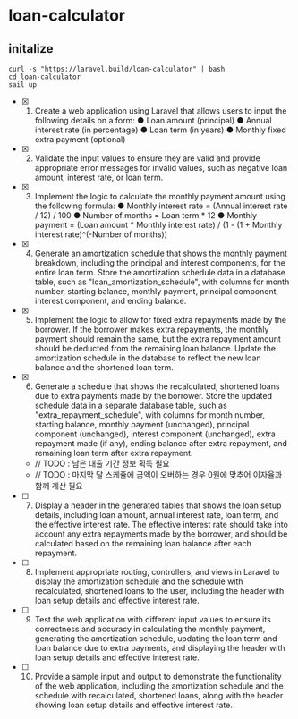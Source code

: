 # loan-calculator

## initalize
```shell
curl -s "https://laravel.build/loan-calculator" | bash
cd loan-calculator
sail up
```

- [x] 1. Create a web application using Laravel that allows users to input the following details on a form:
   ● Loan amount (principal)
   ● Annual interest rate (in percentage)
   ● Loan term (in years)
   ● Monthly fixed extra payment (optional)

- [x] 2. Validate the input values to ensure they are valid and provide appropriate error messages for invalid values, such as negative loan amount, interest rate, or loan term.
- [x] 3. Implement the logic to calculate the monthly payment amount using the following formula:
   ● Monthly interest rate = (Annual interest rate / 12) / 100
   ● Number of months = Loan term * 12
   ● Monthly payment = (Loan amount * Monthly interest rate) / (1 - (1 + Monthly
   interest rate)^(-Number of months))
- [x] 4. Generate an amortization schedule that shows the monthly payment breakdown, including the principal and interest components, for the entire loan term. Store the amortization schedule data in a database table, such as "loan_amortization_schedule", with columns for month number, starting balance, monthly payment, principal component, interest component, and ending balance.
- [x] 5. Implement the logic to allow for fixed extra repayments made by the borrower. If the borrower makes extra repayments, the monthly payment should remain the same, but the extra repayment amount should be deducted from the remaining loan balance. Update the amortization schedule in the database to reflect the new loan balance and the shortened loan term.
- [x] 6. Generate a schedule that shows the recalculated, shortened loans due to extra payments made by the borrower. Store the updated schedule data in a separate database table, such as "extra_repayment_schedule", with columns for month number, starting balance, monthly payment (unchanged), principal component (unchanged), interest component (unchanged), extra repayment made (if any), ending balance after extra repayment, and remaining loan term after extra repayment.
    - // TODO : 남은 대출 기간 정보 획득 필요
    - // TODO : 마지막 달 스케쥴에 금액이 오버하는 경우 0원에 맞추어 이자율과 함께 계산 필요
- [ ] 7. Display a header in the generated tables that shows the loan setup details, including loan amount, annual interest rate, loan term, and the effective interest rate. The effective interest rate should take into account any extra repayments made by the borrower, and should be calculated based on the remaining loan balance after each repayment.
- [ ] 8. Implement appropriate routing, controllers, and views in Laravel to display the amortization schedule and the schedule with recalculated, shortened loans to the user, including the header with loan setup details and effective interest rate.
- [ ] 9. Test the web application with different input values to ensure its correctness and accuracy in calculating the monthly payment, generating the amortization schedule, updating the loan term and loan balance due to extra payments, and displaying the header with loan setup details and effective interest rate.
- [ ] 10. Provide a sample input and output to demonstrate the functionality of the web application, including the amortization schedule and the schedule with recalculated, shortened loans, along with the header showing loan setup details and effective interest rate.
